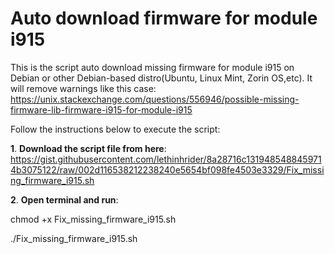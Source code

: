 # Auto download firmware for module i915
This is the script auto download missing firmware for module i915 on Debian or other Debian-based distro(Ubuntu, Linux Mint, Zorin OS,etc).
It will remove warnings like this case: https://unix.stackexchange.com/questions/556946/possible-missing-firmware-lib-firmware-i915-for-module-i915

Follow the instructions below to execute the script:

**1**. **Download the script file from here**: https://gist.githubusercontent.com/lethinhrider/8a28716c1319485488459714b3075122/raw/002d116538212238240e5654bf098fe4503e3329/Fix_missing_firmware_i915.sh

**2**. **Open terminal and run**:

chmod +x Fix_missing_firmware_i915.sh

./Fix_missing_firmware_i915.sh
